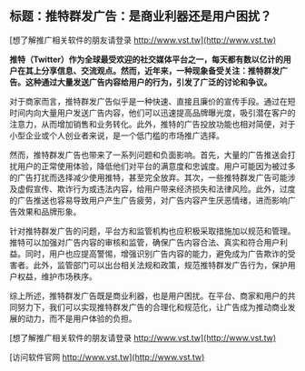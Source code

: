 ## **标题：推特群发广告：是商业利器还是用户困扰？**

[想了解推广相关软件的朋友请登录 http://www.vst.tw](http://www.vst.tw)

**推特（Twitter）作为全球最受欢迎的社交媒体平台之一，每天都有数以亿计的用户在其上分享信息、交流观点。然而，近年来，一种现象备受关注：推特群发广告。这种通过大量发送广告内容给用户的行为，引发了广泛的讨论和争议。**

对于商家而言，推特群发广告似乎是一种快速、直接且廉价的宣传手段。通过在短时间内向大量用户发送广告内容，他们可以迅速提高品牌曝光度，吸引潜在客户的注意力，从而增加销售和业务转化。此外，推特的广告投放功能也相对简便，对于小型企业或个人创业者来说，是一个低门槛的市场推广选择。

然而，推特群发广告也带来了一系列问题和负面影响。首先，大量的广告推送会打扰用户的正常使用体验，降低他们对平台的满意度和忠诚度。用户可能因为被过多的广告打扰而选择减少使用推特，甚至完全放弃。其次，一些推特群发广告可能涉及虚假宣传、欺诈行为或违法内容，给用户带来经济损失和法律风险。此外，过度的广告推送也容易导致用户产生广告疲劳，对广告内容产生厌恶情绪，进而影响广告效果和品牌形象。

针对推特群发广告的问题，平台方和监管机构也应积极采取措施加以规范和管理。推特可以加强对广告内容的审核和监管，确保广告内容合法、真实和符合用户利益。同时，用户也应提高警惕，增强识别广告内容的能力，避免成为广告欺诈的受害者。此外，监管部门可以出台相关法规和政策，规范推特群发广告行为，保护用户权益，维护市场秩序。

综上所述，推特群发广告既是商业利器，也是用户困扰。在平台、商家和用户的共同努力下，我们可以实现推特群发广告的合理化和规范化，让广告成为推动商业发展的动力，而不是用户体验的负担。

[想了解推广相关软件的朋友请登录 http://www.vst.tw](http://www.vst.tw)


[访问软件官网 http://www.vst.tw](http://www.vst.tw)
